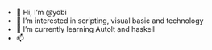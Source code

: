 - 👋 Hi, I’m @yobi
- 👀 I’m interested in scripting, visual basic and technology
- 🌱 I’m currently learning Autolt and haskell
- 📫 

<!---
nullbiteu/nullbiteu is a ✨ special ✨ repository because its `README.md` (this file) appears on your GitHub profile.
You can click the Preview link to take a look at your changes.
--->
